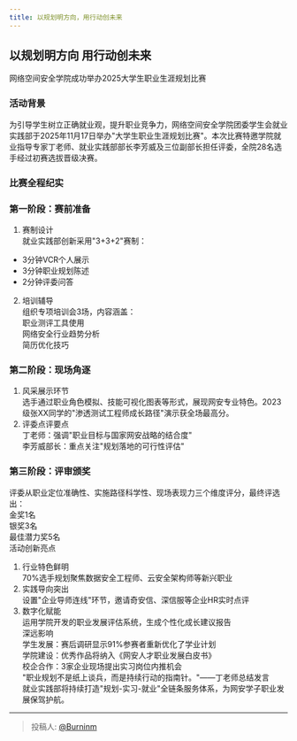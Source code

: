```yaml
---
title: 以规划明方向，用行动创未来
---
```


## 以规划明方向 用行动创未来  
网络空间安全学院成功举办2025大学生职业生涯规划比赛  
### 活动背景  
为引导学生树立正确就业观，提升职业竞争力，网络空间安全学院团委学生会就业实践部于2025年11月17日举办"大学生职业生涯规划比赛"。本次比赛特邀学院就业指导专家丁老师、就业实践部部长李芳威及三位副部长担任评委，全院28名选手经过初赛选拔晋级决赛。  
### 比赛全程纪实  
### 第一阶段：赛前准备  
1. 赛制设计  
就业实践部创新采用"3+3+2"赛制：  
- 3分钟VCR个人展示  
- 3分钟职业规划陈述  
- 2分钟评委问答  
2. 培训辅导  
组织专项培训会3场，内容涵盖：  
职业测评工具使用  
网络安全行业趋势分析  
简历优化技巧  
### 第二阶段：现场角逐  
1. 风采展示环节  
选手通过职业角色模拟、技能可视化图表等形式，展现网安专业特色。2023级张XX同学的"渗透测试工程师成长路径"演示获全场最高分。  
2. 评委点评要点  
丁老师：强调"职业目标与国家网安战略的结合度"  
李芳威部长：重点关注"规划落地的可行性评估"  
### 第三阶段：评审颁奖  
评委从职业定位准确性、实施路径科学性、现场表现力三个维度评分，最终评选出：  
金奖1名  
银奖3名  
最佳潜力奖5名  
活动创新亮点  
1. 行业特色鲜明  
70%选手规划聚焦数据安全工程师、云安全架构师等新兴职业  
2. 实践导向突出  
设置"企业导师连线"环节，邀请奇安信、深信服等企业HR实时点评  
3. 数字化赋能  
运用学院开发的职业发展评估系统，生成个性化成长建议报告  
深远影响  
学生发展：赛后调研显示91%参赛者重新优化了学业计划  
学院建设：优秀作品将纳入《网安人才职业发展白皮书》  
校企合作：3家企业现场提出实习岗位内推机会  
"职业规划不是纸上谈兵，而是持续行动的指南针。"——丁老师总结发言  
就业实践部将持续打造"规划-实习-就业"全链条服务体系，为网安学子职业发展保驾护航。

---

> 投稿人: [@Burninm](https://github.com/Burninm)
